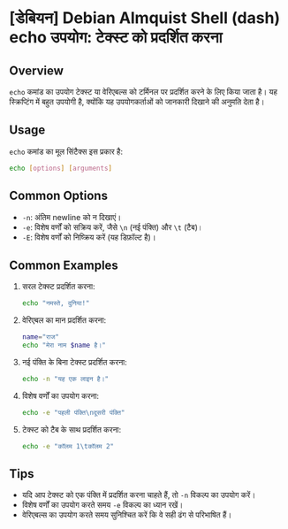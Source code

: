 # [डेबियन] Debian Almquist Shell (dash) echo उपयोग: टेक्स्ट को प्रदर्शित करना

## Overview
`echo` कमांड का उपयोग टेक्स्ट या वेरिएबल्स को टर्मिनल पर प्रदर्शित करने के लिए किया जाता है। यह स्क्रिप्टिंग में बहुत उपयोगी है, क्योंकि यह उपयोगकर्ताओं को जानकारी दिखाने की अनुमति देता है।

## Usage
`echo` कमांड का मूल सिंटैक्स इस प्रकार है:

```bash
echo [options] [arguments]
```

## Common Options
- `-n`: अंतिम newline को न दिखाएं।
- `-e`: विशेष वर्णों को सक्रिय करें, जैसे `\n` (नई पंक्ति) और `\t` (टैब)।
- `-E`: विशेष वर्णों को निष्क्रिय करें (यह डिफ़ॉल्ट है)।

## Common Examples
1. सरल टेक्स्ट प्रदर्शित करना:
   ```bash
   echo "नमस्ते, दुनिया!"
   ```

2. वेरिएबल का मान प्रदर्शित करना:
   ```bash
   name="राज"
   echo "मेरा नाम $name है।"
   ```

3. नई पंक्ति के बिना टेक्स्ट प्रदर्शित करना:
   ```bash
   echo -n "यह एक लाइन है।"
   ```

4. विशेष वर्णों का उपयोग करना:
   ```bash
   echo -e "पहली पंक्ति\nदूसरी पंक्ति"
   ```

5. टेक्स्ट को टैब के साथ प्रदर्शित करना:
   ```bash
   echo -e "कॉलम 1\tकॉलम 2"
   ```

## Tips
- यदि आप टेक्स्ट को एक पंक्ति में प्रदर्शित करना चाहते हैं, तो `-n` विकल्प का उपयोग करें।
- विशेष वर्णों का उपयोग करते समय `-e` विकल्प का ध्यान रखें।
- वेरिएबल्स का उपयोग करते समय सुनिश्चित करें कि वे सही ढंग से परिभाषित हैं।
